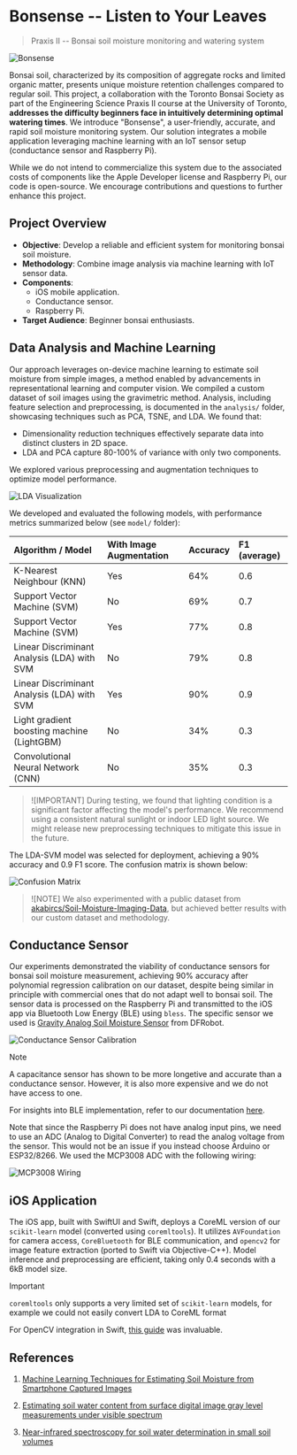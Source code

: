 # Bonsense -- Listen to Your Leaves

> Praxis II -- Bonsai soil moisture monitoring and watering system

![Bonsense](assets/bonsense.png)

Bonsai soil, characterized by its composition of aggregate rocks and limited organic matter, presents unique moisture retention challenges compared to regular soil. This project, a collaboration with the Toronto Bonsai Society as part of the Engineering Science Praxis II course at the University of Toronto, **addresses the difficulty beginners face in intuitively determining optimal watering times**. We introduce "Bonsense", a user-friendly, accurate, and rapid soil moisture monitoring system. Our solution integrates a mobile application leveraging machine learning with an IoT sensor setup (conductance sensor and Raspberry Pi).

While we do not intend to commercialize this system due to the associated costs of components like the Apple Developer license and Raspberry Pi, our code is open-source. We encourage contributions and questions to further enhance this project.

## Project Overview

- **Objective**: Develop a reliable and efficient system for monitoring bonsai soil moisture.
- **Methodology**: Combine image analysis via machine learning with IoT sensor data.
- **Components**:
  - iOS mobile application.
  - Conductance sensor.
  - Raspberry Pi.
- **Target Audience**: Beginner bonsai enthusiasts.

## Data Analysis and Machine Learning

Our approach leverages on-device machine learning to estimate soil moisture from simple images, a method enabled by advancements in representational learning and computer vision. We compiled a custom dataset of soil images using the gravimetric method. Analysis, including feature selection and preprocessing, is documented in the `analysis/` folder, showcasing techniques such as PCA, TSNE, and LDA. We found that:

- Dimensionality reduction techniques effectively separate data into distinct clusters in 2D space.
- LDA and PCA capture 80-100% of variance with only two components.

We explored various preprocessing and augmentation techniques to optimize model performance.

![LDA Visualization](assets/lda.png)

We developed and evaluated the following models, with performance metrics summarized below (see `model/` folder):

| Algorithm / Model                     | With Image Augmentation | Accuracy | F1 (average) |
| :------------------------------------ | :---------------------- | :------- | :----------- |
| K-Nearest Neighbour (KNN)            | Yes                     | 64%      | 0.6          |
| Support Vector Machine (SVM)          | No                      | 69%      | 0.7          |
| Support Vector Machine (SVM)          | Yes                     | 77%      | 0.8          |
| Linear Discriminant Analysis (LDA) with SVM | No                      | 79%      | 0.8          |
| Linear Discriminant Analysis (LDA) with SVM | Yes                     | 90%      | 0.9          |
| Light gradient boosting machine (LightGBM) | No                      | 34%      | 0.3          |
| Convolutional Neural Network (CNN)    | No                      | 35%      | 0.3          |

> ![IMPORTANT]
> During testing, we found that lighting condition is a significant factor affecting the model's performance. We recommend using a consistent natural sunlight or indoor LED light source. We might release new preprocessing techniques to mitigate this issue in the future.

The LDA-SVM model was selected for deployment, achieving a 90% accuracy and 0.9 F1 score. The confusion matrix is shown below:

![Confusion Matrix](assets/cm_90.png)

> ![NOTE]
> We also experimented with a public dataset from [akabircs/Soil-Moisture-Imaging-Data](https://github.com/akabircs/Soil-Moisture-Imaging-Data), but achieved better results with our custom dataset and methodology.

## Conductance Sensor

Our experiments demonstrated the viability of conductance sensors for bonsai soil moisture measurement, achieving 90% accuracy after polynomial regression calibration on our dataset, despite being similar in principle with commercial ones that do not adapt well to bonsai soil. The sensor data is processed on the Raspberry Pi and transmitted to the iOS app via Bluetooth Low Energy (BLE) using `bless`. The specific sensor we used is [Gravity Analog Soil Moisture Sensor](https://www.dfrobot.com/product-599.html?srsltid=AfmBOoptYJ0QqSPMzEEFj-cgc-Ezl71hjjr_GMh55PIFPzRnbPnGNSgtg0E) from DFRobot.

![Conductance Sensor Calibration](assets/fitting.png)

> [!NOTE]
> A capacitance sensor has shown to be more longetive and accurate than a conductance sensor. However, it is also more expensive and we do not have access to one.

For insights into BLE implementation, refer to our documentation [here](firmware/ble.md).

Note that since the Raspberry Pi does not have analog input pins, we need to use an ADC (Analog to Digital Converter) to read the analog voltage from the sensor. This would not be an issue if you instead choose Arduino or ESP32/8266. We used the MCP3008 ADC with the following wiring:

![MCP3008 Wiring](assets/wiring.png)

## iOS Application

The iOS app, built with SwiftUI and Swift, deploys a CoreML version of our `scikit-learn` model (converted using `coremltools`). It utilizes `AVFoundation` for camera access, `CoreBluetooth` for BLE communication, and `opencv2` for image feature extraction (ported to Swift via Objective-C++). Model inference and preprocessing are efficient, taking only 0.4 seconds with a 6kB model size.

> [!IMPORTANT]
>`coremltools` only supports a very limited set of `scikit-learn` models, for example we could not easily convert LDA to CoreML format

For OpenCV integration in Swift, [this guide](https://medium.com/@hdpoorna/integrating-opencv-to-your-swift-ios-project-in-xcode-and-working-with-uiimages-4c614e62ac88) was invaluable.

## References

1. [Machine Learning Techniques for Estimating Soil Moisture from Smartphone Captured Images](https://doi.org/10.3390/agriculture13030574)

2. [Estimating soil water content from surface digital image gray level measurements under visible spectrum](https://cdnsciencepub.com/doi/10.4141/cjss10054)

3. [Near-infrared spectroscopy for soil water determination in small soil volumes](https://cdnsciencepub.com/doi/10.4141/S03-090)
